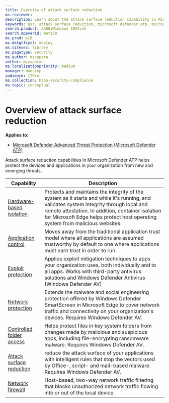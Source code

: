 ```yaml
---
title: Overview of attack surface reduction
ms.reviewer: 
description: Learn about the attack surface reduction capability in Microsoft Defender ATP
keywords: asr, attack surface reduction, microsoft defender atp, microsoft defender, antivirus, av, windows defender
search.product: eADQiWindows 10XVcnh
search.appverid: met150
ms.prod: w10
ms.mktglfcycl: deploy
ms.sitesec: library
ms.pagetype: security
ms.author: macapara
author: mjcaparas
ms.localizationpriority: medium
manager: dansimp
audience: ITPro
ms.collection: M365-security-compliance 
ms.topic: conceptual
---
```


# Overview of attack surface reduction

**Applies to:**
* [Microsoft Defender Advanced Threat Protection (Microsoft Defender ATP)](https://go.microsoft.com/fwlink/p/?linkid=2069559)

Attack surface reduction capabilities in Microsoft Defender ATP helps protect the devices and applications in  your organization from new and emerging threats.

 Capability | Description
-|-
 [Hardware-based isolation](../windows-defender-application-guard/wd-app-guard-overview.md) | Protects and maintains the integrity of the system as it starts and while it's running, and validates system integrity through local and remote attestation. In addition, container isolation for Microsoft Edge helps protect host operating system from malicious websites.
 [Application control](../windows-defender-application-control/windows-defender-application-control.md) | Moves away from the traditional application trust model where all applications are assumed trustworthy by default to one where applications must earn trust in order to run.
 [Exploit protection](../windows-defender-exploit-guard/exploit-protection.md) | Applies exploit mitigation techniques to apps your organization uses, both individually and to all apps. Works with third-party antivirus solutions and Windows Defender Antivirus (Windows Defender AV)
 [Network protection](../windows-defender-exploit-guard/network-protection.md) | Extends the malware and social engineering protection offered by Windows Defender SmartScreen in Microsoft Edge to cover network traffic and connectivity on your organization's devices. Requires Windows Defender AV.
 [Controlled folder access](../windows-defender-exploit-guard/controlled-folders.md) | Helps protect files in key system folders from changes made by malicious and suspicious apps, including file-encrypting ransomware malware. Requires Windows Defender AV.
 [Attack surface reduction](../windows-defender-exploit-guard/attack-surface-reduction.md) | reduce the attack surface of your applications with intelligent rules that stop the vectors used by Office-, script- and mail-based malware. Requires Windows Defender AV.
 [Network firewall](../windows-firewall/windows-firewall-with-advanced-security.md) | Host-based, two-way network traffic filtering that blocks unauthorized network traffic flowing into or out of the local device.
